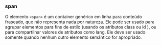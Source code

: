 ### span

O elemento `<span>` é um container genérico em linha para conteúdo fraseado, que não representa nada por natureza. Ele pode ser usado para agrupar elementos para fins de estilo (usando os atributos class ou id ), ou para compartilhar valores de atributos como lang. Ele deve ser usado somente quando nenhum outro elemento semântico for apropriado.
